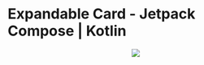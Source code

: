 # Expandable Card - Jetpack Compose | Kotlin
<p align="center">
  <img src="https://i.postimg.cc/2SWwtM5s/Expandable-Card.png" href="https://youtu.be/TMaIMctI7oo">
</p>
